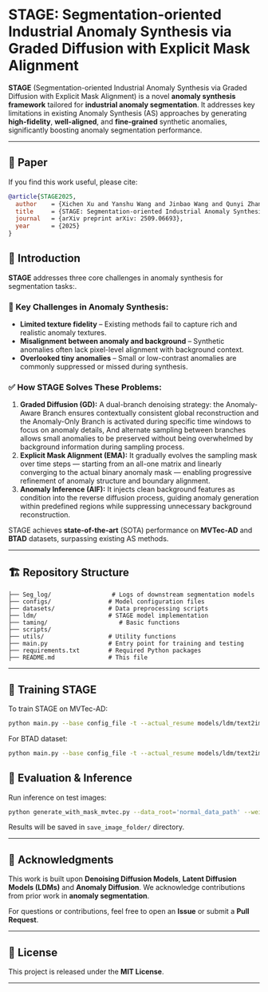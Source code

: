 # STAGE: Segmentation-oriented Industrial Anomaly Synthesis via Graded Diffusion with Explicit Mask Alignment

**STAGE** (Segmentation-oriented Industrial Anomaly Synthesis via Graded Diffusion with Explicit Mask Alignment) is a novel **anomaly synthesis framework** tailored for **industrial anomaly segmentation**. It addresses key limitations in existing Anomaly Synthesis (AS) approaches by generating **high-fidelity**, **well-aligned**, and **fine-grained** synthetic anomalies, significantly boosting anomaly segmentation performance.

---

## 📄 Paper

If you find this work useful, please cite:
```bibtex
@article{STAGE2025,
  author    = {Xichen Xu and Yanshu Wang and Jinbao Wang and Qunyi Zhang and Xiaoning Lei and Guoyang Xie and Guannan Jiang and Zhichao Lu},
  title     = {STAGE: Segmentation-oriented Industrial Anomaly Synthesis via Graded Diffusion with Explicit Mask Alignment},
  journal   = {arXiv preprint arXiv: 2509.06693},
  year      = {2025}
}
```
## 📌 Introduction
**STAGE** addresses three core challenges in anomaly synthesis for segmentation tasks:.

### 🔹 Key Challenges in Anomaly Synthesis:
- **Limited texture fidelity** – Existing methods fail to capture rich and realistic anomaly textures.
- **Misalignment between anomaly and background** – Synthetic anomalies often lack pixel-level alignment with background context.
- **Overlooked tiny anomalies** – Small or low-contrast anomalies are commonly suppressed or missed during synthesis.

### ✅ How STAGE Solves These Problems:
1. **Graded Diffusion (GD):** A dual-branch denoising strategy: the Anomaly-Aware Branch ensures contextually consistent global reconstruction and the Anomaly-Only Branch is activated during specific time windows to focus on anomaly details, And alternate sampling between branches allows small anomalies to be preserved without being overwhelmed by background information during sampling process. 
2. **Explicit Mask Alignment (EMA):** It gradually evolves the sampling mask over time steps — starting from an all-one matrix and linearly converging to the actual binary anomaly mask — enabling progressive refinement of anomaly structure and boundary alignment.
3. **Anomaly Inference (AIF):** It injects clean background features as condition into the reverse diffusion process, guiding anomaly generation within predefined regions while suppressing unnecessary background reconstruction.

STAGE achieves **state-of-the-art** (SOTA) performance on **MVTec-AD** and **BTAD** datasets, surpassing existing AS methods.

---


## 🏗️ Repository Structure
```
├── Seg_log/                 # Logs of downstream segmentation models
├── configs/                # Model configuration files
├── datasets/               # Data preprocessing scripts
├── ldm/                    # STAGE model implementation
├── taming/                    # Basic functions
├── scripts/                
├── utils/                  # Utility functions
├── main.py                 # Entry point for training and testing
├── requirements.txt        # Required Python packages
├── README.md               # This file
```

---

## 🚀 Training STAGE
To train STAGE on MVTec-AD:

```bash
python main.py --base config_file -t --actual_resume models/ldm/text2img-large/model.ckpt -n test --gpus 0, --init_word "word"  --mvtec_path='mvtec_data_path/'  --log_folder "save_log_path" 
```
For BTAD dataset:
```bash
python main.py --base config_file -t --actual_resume models/ldm/text2img-large/model.ckpt -n test --gpus 0, --init_word "word"  --mvtec_path='btad_data_path/'  --log_folder "save_log_path" 
```


## 🧐 Evaluation & Inference
Run inference on test images:

```bash
python generate_with_mask_mvtec.py --data_root='normal_data_path' --weight_idx weight_param --sample_name='save_image_folder' --init_word "word" --anomaly_name='save_image_subfolder' --pt_path='weight_path/' --mask_path='mask_path/'
```

Results will be saved in `save_image_folder/` directory.

---


## 📢 Acknowledgments
This work is built upon **Denoising Diffusion Models**, **Latent Diffusion Models (LDMs)** and **Anomaly Diffusion**. We acknowledge contributions from prior work in **anomaly segmentation**.

For questions or contributions, feel free to open an **Issue** or submit a **Pull Request**.

---

## 📜 License
This project is released under the **MIT License**.

---
